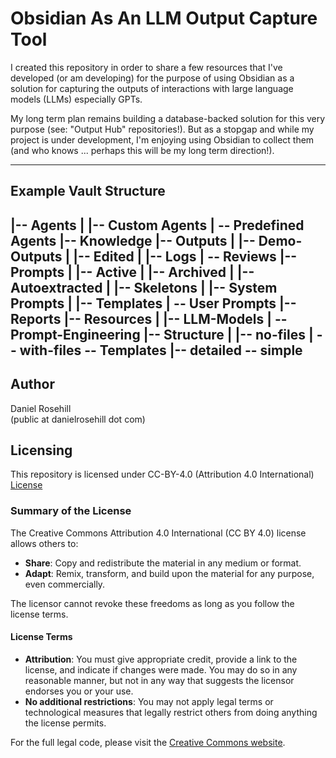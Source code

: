 # Obsidian As An LLM Output Capture Tool

I created this repository in order to share a few resources that I've developed (or am developing) for the purpose of using Obsidian as a solution for capturing the outputs of interactions with large language models (LLMs) especially GPTs. 

My long term plan remains building a database-backed solution for this very purpose (see: "Output Hub" repositories!). But as a stopgap and while my project is under development, I'm enjoying using Obsidian to collect them (and who knows ... perhaps this will be my long term direction!).

---

## Example Vault Structure

|-- Agents
|   |-- Custom Agents
|  -- Predefined Agents
|-- Knowledge
|-- Outputs
|   |-- Demo-Outputs
|   |-- Edited
|   |-- Logs
|   -- Reviews
|-- Prompts
|   |-- Active
|   |-- Archived
|   |-- Autoextracted
|   |-- Skeletons
|   |-- System Prompts
|   |-- Templates
|   -- User Prompts
|-- Reports
|-- Resources
|   |-- LLM-Models
|   -- Prompt-Engineering
|-- Structure
|   |-- no-files
|   -- with-files
-- Templates
    |-- detailed
    -- simple
---

## Author

Daniel Rosehill  
(public at danielrosehill dot com)

## Licensing

This repository is licensed under CC-BY-4.0 (Attribution 4.0 International) 
[License](https://creativecommons.org/licenses/by/4.0/)

### Summary of the License
The Creative Commons Attribution 4.0 International (CC BY 4.0) license allows others to:
- **Share**: Copy and redistribute the material in any medium or format.
- **Adapt**: Remix, transform, and build upon the material for any purpose, even commercially.

The licensor cannot revoke these freedoms as long as you follow the license terms.

#### License Terms
- **Attribution**: You must give appropriate credit, provide a link to the license, and indicate if changes were made. You may do so in any reasonable manner, but not in any way that suggests the licensor endorses you or your use.
- **No additional restrictions**: You may not apply legal terms or technological measures that legally restrict others from doing anything the license permits.

For the full legal code, please visit the [Creative Commons website](https://creativecommons.org/licenses/by/4.0/legalcode).